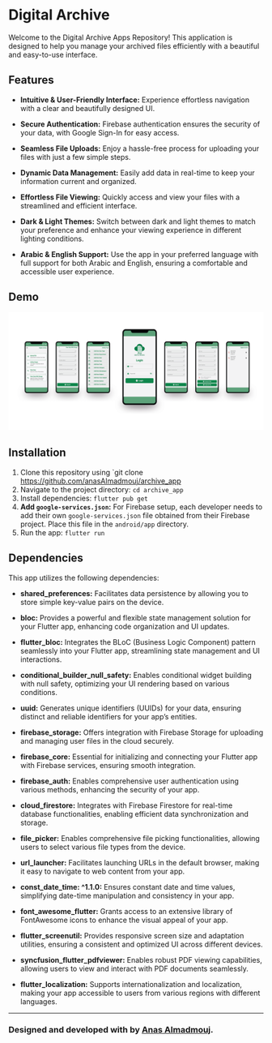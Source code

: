 # Digital Archive

Welcome to the Digital Archive Apps Repository! This application is designed to help you manage your archived files efficiently with a beautiful and easy-to-use interface.

## Features

- **Intuitive & User-Friendly Interface:** Experience effortless navigation with a clear and beautifully designed UI.

- **Secure Authentication:** Firebase authentication ensures the security of your data, with Google Sign-In for easy access.

- **Seamless File Uploads:** Enjoy a hassle-free process for uploading your files with just a few simple steps.

- **Dynamic Data Management:** Easily add data in real-time to keep your information current and organized.

- **Effortless File Viewing:** Quickly access and view your files with a streamlined and efficient interface.

- **Dark & Light Themes:** Switch between dark and light themes to match your preference and enhance your viewing experience in different lighting conditions.

- **Arabic & English Support:** Use the app in your preferred language with full support for both Arabic and English, ensuring a comfortable and accessible user experience.

## Demo

<img src="demo.png">

## Installation

1. Clone this repository using `git clone https://github.com/anasAlmadmouj/archive_app
2. Navigate to the project directory: `cd archive_app`
3. Install dependencies: `flutter pub get`
4. **Add `google-services.json`:** For Firebase setup, each developer needs to add their own `google-services.json` file obtained from their Firebase project. Place this file in the `android/app` directory.
5. Run the app: `flutter run`

## Dependencies

This app utilizes the following dependencies:

- **shared_preferences:** Facilitates data persistence by allowing you to store simple key-value pairs on the device.

- **bloc:** Provides a powerful and flexible state management solution for your Flutter app, enhancing code organization and UI updates.

- **flutter_bloc:** Integrates the BLoC (Business Logic Component) pattern seamlessly into your Flutter app, streamlining state management and UI interactions.

- **conditional_builder_null_safety:** Enables conditional widget building with null safety, optimizing your UI rendering based on various conditions.

- **uuid:** Generates unique identifiers (UUIDs) for your data, ensuring distinct and reliable identifiers for your app’s entities.

- **firebase_storage:** Offers integration with Firebase Storage for uploading and managing user files in the cloud securely.

- **firebase_core:** Essential for initializing and connecting your Flutter app with Firebase services, ensuring smooth integration.

- **firebase_auth:** Enables comprehensive user authentication using various methods, enhancing the security of your app.

- **cloud_firestore:** Integrates with Firebase Firestore for real-time database functionalities, enabling efficient data synchronization and storage.

- **file_picker:** Enables comprehensive file picking functionalities, allowing users to select various file types from the device.

- **url_launcher:** Facilitates launching URLs in the default browser, making it easy to navigate to web content from your app.

- **const_date_time: ^1.1.0:** Ensures constant date and time values, simplifying date-time manipulation and consistency in your app.

- **font_awesome_flutter:** Grants access to an extensive library of FontAwesome icons to enhance the visual appeal of your app.

- **flutter_screenutil:** Provides responsive screen size and adaptation utilities, ensuring a consistent and optimized UI across different devices.

- **syncfusion_flutter_pdfviewer:** Enables robust PDF viewing capabilities, allowing users to view and interact with PDF documents seamlessly.

- **flutter_localization:** Supports internationalization and localization, making your app accessible to users from various regions with different languages.

---

### Designed and developed with by [Anas Almadmouj](https://www.linkedin.com/in/anas-al-madmouj-0979271aa/).
